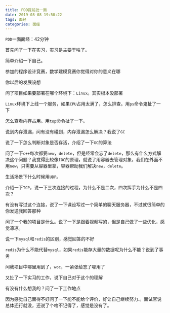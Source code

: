 ```yaml
---
title: PDD提前批一面
date: 2019-08-08 19:50:22
tags: 面经
categories: 面经
---
```


`PDD`一面面经：42分钟

首先问了一下在实习，实习是主要干啥了。

简单介绍一下自己。

参加的程序设计竞赛，数学建模竞赛你觉得对你的意义在哪

你以后的发展设想

问了项目如果要部署在哪个环境下：`Linux`。其实根本没部署

`Linux`环境下上线一个服务，如果`CPU`占用太满了，怎么排查。用`ps`命令鬼扯了一下

怎么查看内存占用。用`top`命令扯了一下。

说到内存泄漏，问有没有碰到，内存泄漏怎么解决？我说了`GC`

说了一下怎么判断对象是否存活，介绍了一下`GC`的算法

问了一下`c++`每次都要`new`，`delete`，但是经常会忘了`delete`，那么有什么方式解决这个问题？我觉得比较像`IOC`的原理，就说了用容器去管理对象，我们在外面不用`new`，只需要从容器里拿，容器帮助我们解决`new`，`delete`。

生活场景下什么时候用`UDP`。

介绍一下`TCP`，说一下三次连接的过程，为什么不是二次，四次挥手为什么不是四次？

有没有写过这个连接，说了一下课设写过一个简单的聊天服务器，不过就很简单的你发送我回答那种

问了一个我的项目是什么。说了一下是跟着视频写的，但是自己做了一些优化，感觉凉凉。

说一下`mysql`和`redis`的区别，感觉回答的不好

`redis`为什么不能代替`mysql`，如果`redis`能存大量的数据呢为什么不能？说到了事务

问我项目中哪里用到了，`woc`，一紧张给忘了哪用了

又扯了一下实习的工作，说下自己对于这个的理解

有没有什么想我的？问了一下工作地点

因为感觉自己面得不好问了一下能不能给个评价，好让自己继续努力.。面试官说总体还行就没，还说了个啥不记得了，感觉是没有了。